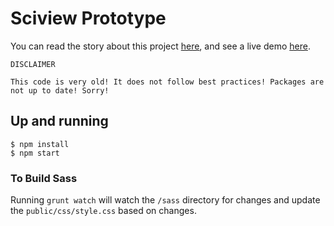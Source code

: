# Sciview Prototype

You can read the story about this project [here](https://medium.com/@thomasdrach/i-thought-i-was-designing-for-spacex-i-was-actually-designing-for-the-silk-road-4b4b64834868#.795zenezg), and see a live demo [here](http://sciview.herokuapp.com).

```
DISCLAIMER

This code is very old! It does not follow best practices! Packages are not up to date! Sorry!
```

## Up and running 
```
$ npm install
$ npm start
```

### To Build Sass
Running `grunt watch` will watch the `/sass` directory for changes and update the `public/css/style.css` based on changes. 
